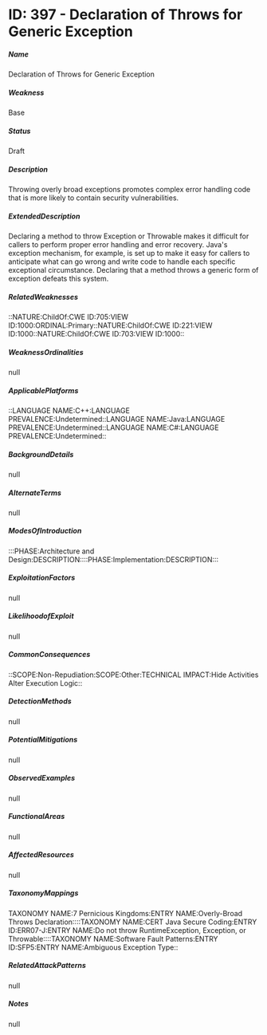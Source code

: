 # ID: 397 - Declaration of Throws for Generic Exception
<h5>Name</h5>Declaration of Throws for Generic Exception
<h5>Weakness</h5>Base
<h5>Status</h5>Draft
<h5>Description</h5>Throwing overly broad exceptions promotes complex error handling code that is more likely to contain security vulnerabilities.
<h5>ExtendedDescription</h5>Declaring a method to throw Exception or Throwable makes it difficult for callers to perform proper error handling and error recovery. Java's exception mechanism, for example, is set up to make it easy for callers to anticipate what can go wrong and write code to handle each specific exceptional circumstance. Declaring that a method throws a generic form of exception defeats this system.
<h5>RelatedWeaknesses</h5>::NATURE:ChildOf:CWE ID:705:VIEW ID:1000:ORDINAL:Primary::NATURE:ChildOf:CWE ID:221:VIEW ID:1000::NATURE:ChildOf:CWE ID:703:VIEW ID:1000::
<h5>WeaknessOrdinalities</h5>null
<h5>ApplicablePlatforms</h5>::LANGUAGE NAME:C++:LANGUAGE PREVALENCE:Undetermined::LANGUAGE NAME:Java:LANGUAGE PREVALENCE:Undetermined::LANGUAGE NAME:C#:LANGUAGE PREVALENCE:Undetermined::
<h5>BackgroundDetails</h5>null
<h5>AlternateTerms</h5>null
<h5>ModesOfIntroduction</h5>:::PHASE:Architecture and Design:DESCRIPTION::::PHASE:Implementation:DESCRIPTION:::
<h5>ExploitationFactors</h5>null
<h5>LikelihoodofExploit</h5>null
<h5>CommonConsequences</h5>::SCOPE:Non-Repudiation:SCOPE:Other:TECHNICAL IMPACT:Hide Activities Alter Execution Logic::
<h5>DetectionMethods</h5>null
<h5>PotentialMitigations</h5>null
<h5>ObservedExamples</h5>null
<h5>FunctionalAreas</h5>null
<h5>AffectedResources</h5>null
<h5>TaxonomyMappings</h5>TAXONOMY NAME:7 Pernicious Kingdoms:ENTRY NAME:Overly-Broad Throws Declaration::::TAXONOMY NAME:CERT Java Secure Coding:ENTRY ID:ERR07-J:ENTRY NAME:Do not throw RuntimeException, Exception, or Throwable::::TAXONOMY NAME:Software Fault Patterns:ENTRY ID:SFP5:ENTRY NAME:Ambiguous Exception Type::
<h5>RelatedAttackPatterns</h5>null
<h5>Notes</h5>null

